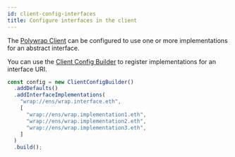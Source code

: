 ```yaml
---
id: client-config-interfaces
title: Configure interfaces in the client
---
```


The [Polywrap Client](https://github.com/polywrap/javascript-client) can be configured to use one or more implementations for
an abstract interface.

You can use the [Client Config Builder](https://github.com/polywrap/javascript-client/tree/origin-dev/packages/client-config-builder) to register implementations for an interface URI.

```typescript
const config = new ClientConfigBuilder()
  .addDefaults()
  .addInterfaceImplementations(
    "wrap://ens/wrap.interface.eth",
    [
      "wrap://ens/wrap.implementation1.eth",
      "wrap://ens/wrap.implementation2.eth",
      "wrap://ens/wrap.implementation3.eth",
    ]
  )
  .build();
```